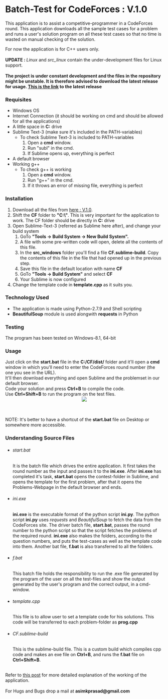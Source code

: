 <h1>Batch-Test for CodeForces : V.1.0</h1>

This application is to assist a competitive-programmer in a CodeForces round. This application downloads all the sample test cases for a problem and runs a user&#39;s solution program on all these test cases so that no time is wasted on manual checking of the solution.

For now the application is for C++ users only.<br>
<br>
<b>UPDATE : </b> <i>Linux</i> and <i>src_linux</i> contain the under-development files for Linux support.
<br>
<br>
<b>The project is under constant development and the files in the repository might be unstable. It is therefore advised to download the latest release for usage. <a href="https://github.com/pakhandi/BatchTest_CodeForces/archive/V.1.0.zip">This is the link</a> to the latest release</b>
<br>

<h3>Requisites</h3>
<ul>
<li>Windows OS</li>
<li>Internet Connection (it should be working on cmd and should be allowed for all the applications)</li>
<li>A little space in <b>C:</b> drive</li>
<li>Sublime Text-3 (make sure it&#39;s included in the PATH-variables)
	<ul>
	<li>To check Sublime Text-3 is included to PATH-variables
		<ol>
		<li>Open a <b>cmd</b> window.</li>
		<li>Run "subl" in the cmd.</li>
		<li>If Sublime opens up, everything is perfect</li>
		</ol>
	</li>
	</ul>
</li>
<li>A default browser</li>
<li>Working g++
	<ul>
	<li>To check g++ is working
		<ol>
		<li>Open a <b>cmd</b> window.</li>
		<li>Run "g++" in the cmd.</li>
		<li>If it throws an error of missing file, everything is perfect</li>
		</ol>
	</li>
	</ul>
</li>
</ul>

<h3>Installation</h3>
<ol>
<li>Download all the files from <a href="https://github.com/pakhandi/BatchTest_CodeForces/archive/V.1.0.zip">here : V.1.0</a>.</li>
<li>Shift the <b>CF</b> folder to <b>"C:\"</b>. This is very important for the application to work. The CF folder should be directly in <b>C:</b> drive</li>
<li>Open Sublime-Text-3 (referred as Sublime here after), and change your build system
	<ol>
	<li>GoTo <b>"Tools -> Build System -> New Build System".</b></li>
	<li>A file with some pre-written code will open, delete all the contents of this file.</li>
	<li>In the <b>src_windows</b> folder you&#39;ll find a file <b>CF.sublime-build</b>. Copy the contents of this file in the file that had opened up in the previous step.</li>
	<li>Save this file in the default location with name <b>CF</b></li>
	<li>GoTo <b>"Tools -> Build System"</b> and select <b>CF</b> </li>
	<li>Your Sublime is now configured</li>
	</ol>
</li>
<li>Change the template code in <b>template.cpp</b> as it suits you.</li>
</ol>


<h3>Technology Used</h3>
<ul>
<li>The application is made using Python-2.7.9 and Shell scripting</li>
<li><b>BeautifulSoup</b> module is used alongwith <b>requests</b> in Python</li>
</ul>

<h3>Testing</h3>
The program has been tested on Windows-8.1, 64-bit

<h3>Usage</h3>
Just click on the <b>start.bat</b> file in the <b>C:/CF/dist/</b> folder and it&#39;ll open a <b>cmd</b> window in which you&#39;ll need to enter the CodeForces round number (the one you see in the URL).<br>
It'll then download everything and open Sublime and the problemset in our default browser.<br>
Code your solution and press <b>Ctrl+B</b> to compile the code.<br>
Use <b>Ctrl+Shift+B</b> to run the program on the test files.<br>
<center><img src="https://github.com/pakhandi/BatchTest_CodeForces/blob/master/src_windows/CF.JPG?raw=true"></center>
<br><br>


NOTE:
It&#39;s better to have a shortcut of the <b>start.bat</b> file on Desktop or somewhere more accessible.


<h3>Understanding Source Files</h3>
<ul>
<li>
<h6>start.bat</h6>
It is the batch file which drives the entire application. It first takes the round number as the input and passes it to the <b>ini.exe</b>. After <b>ini.exe</b> has completed it&#39;s task, <b>start.bat</b> opens the contest-folder in Sublime, and opens the template for the first problem, after that it opens the Problems-Webpage in the default browser and ends.
</li>
<li>
<h6>ini.exe</h6>
<b>ini.exe</b> is the executable format of the python script <b>ini.py</b>. The python script <b>ini.py</b> uses <i>requests</i> and <i>BeautifulSoup</i> to fetch the data from the CodeForces site. The driver batch file, <b>start.bat</b>, passes the round number to the python script so that the script fetches the problems of the required round. <b>ini.exe</b> also makes the folders, according to the question numbers, and puts the test-cases as well as the template code into them. Another bat file, <b>f.bat</b> is also transferred to all the folders.
</li>
<li>
<h6>f.bat</h6>
This batch file holds the responsibility to run the .exe file generated by the program of the user on all the test-files and show the output generated by the user's program and the correct output, in a cmd-window.
</li>
<li>
<h6>template.cpp</h6>
This file is to allow user to set a template code for his solutions. This code will be transferred to each problem-folder as <b>prog.cpp</b>
</li>
<li>
<h6>CF.sublime-build</h6>
This is the sublime-build file. This is a custom build which compiles cpp code and makes an exe file on <b>Ctrl+B</b>, and runs the <b>f.bat</b> file on <b>Ctrl+Shift+B</b>.
</li>
</ul>
<br>
Refer to <a href="http://bugecode.com/post.php?pid=118" target="_blank">this post</a> for more detailed explanation of the working of the application.
<br>
<br>
For Hugs and Bugs drop a mail at <b>asimkprasad@gmail.com</b>
